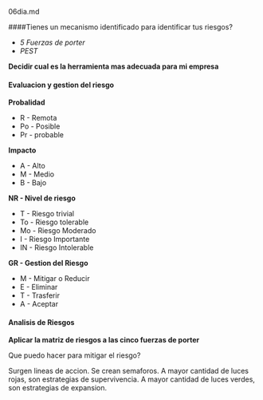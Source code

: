 06dia.md

####Tienes un mecanismo identificado para identificar tus riesgos?

* _5 Fuerzas de porter_
* _PEST_

**Decidir cual es la herramienta mas adecuada para mi empresa**

#### Evaluacion y gestion del riesgo

**Probalidad**

* R - Remota
* Po - Posible
* Pr - probable

**Impacto**

* A - Alto
* M - Medio
* B - Bajo

**NR - Nivel de riesgo**

* T - Riesgo trivial
* To - Riesgo tolerable
* Mo - Riesgo Moderado
* I - Riesgo Importante
* IN - Riesgo Intolerable

**GR - Gestion del Riesgo**

* M - Mitigar o Reducir
* E - Eliminar
* T - Trasferir
* A - Aceptar

#### Analisis de Riesgos

**Aplicar la matriz de riesgos a las cinco fuerzas de porter**

Que puedo hacer para mitigar el riesgo?

Surgen lineas de accion. Se crean semaforos. A mayor cantidad de luces rojas, son estrategias de supervivencia. A mayor cantidad de luces verdes, son estrategias de expansion.
